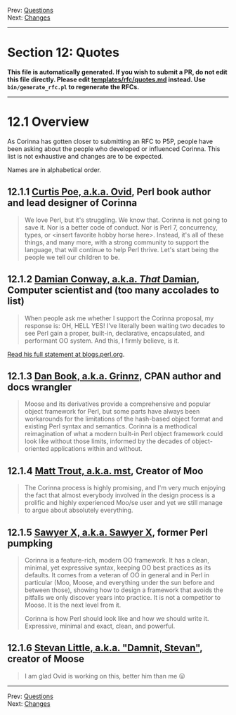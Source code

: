 Prev: [Questions](questions.md)   
Next: [Changes](major-changes.md)

---

# Section 12: Quotes

**This file is automatically generated. If you wish to submit a PR, do not
edit this file directly. Please edit
[templates/rfc/quotes.md](https://github.com/Ovid/Cor/tree/master/templates/rfc/quotes.md) instead. Use `bin/generate_rfc.pl` to regenerate the RFCs.**

---

# 12.1 Overview
As Corinna has gotten closer to submitting an RFC to P5P, people have been
asking about the people who developed or influenced Corinna. This list is not
exhaustive and changes are to be expected.

Names are in alphabetical order.

## 12.1.1 [Curtis Poe, a.k.a. Ovid](https://metacpan.org/author/OVID/), Perl book author and lead designer of Corinna
> We love Perl, but it's struggling. We know that. Corinna is not
> going to save it. Nor is a better code of conduct. Nor is Perl 7,
> concurrency, types, or \<insert favorite hobby horse here\>. Instead, it's
> all of these things, and many more, with a strong community to support the
> language, that will continue to help Perl thrive. Let's start being the
> people we tell our children to be.

## 12.1.2 [Damian Conway, a.k.a. _That_ Damian](https://metacpan.org/author/DCONWAY), Computer scientist and (too many accolades to list)
> When people ask me whether I support the Corinna proposal, my response is:
> OH, HELL YES! I’ve literally been waiting two decades to see Perl gain a
> proper, built-in, declarative, encapsulated, and performant OO system. And
> this, I firmly believe, is it.

[Read his full statement at blogs.perl.org](http://blogs.perl.org/users/damian_conway/2021/08/a-dream-realized.html).

## 12.1.3 [Dan Book, a.k.a. Grinnz](https://metacpan.org/author/DBOOK), CPAN author and docs wrangler
> Moose and its derivatives provide a comprehensive and popular object
> framework for Perl, but some parts have always been workarounds for the
> limitations of the hash-based object format and existing Perl syntax and
> semantics. Corinna is a methodical reimagination of what a modern built-in
> Perl object framework could look like without those limits, informed by the
> decades of object-oriented applications within and without.

## 12.1.4 [Matt Trout, a.k.a. mst](https://metacpan.org/author/MSTROUT), Creator of Moo
> The Corinna process is highly promising, and I'm very much enjoying the fact
> that almost everybody involved in the design process is a prolific and
> highly experienced Moo/se user and yet we still manage to argue about
> absolutely everything.

## 12.1.5 [Sawyer X, a.k.a. Sawyer X](https://metacpan.org/author/XSAWYERX), former Perl pumpking
> Corinna is a feature-rich, modern OO framework. It has a clean, minimal, yet
> expressive syntax, keeping OO best practices as its defaults. It comes from
> a veteran of OO in general and in Perl in particular (Moo, Moose, and
> everything under the sun before and between those), showing how to design a
> framework that avoids the pitfalls we only discover years into practice. It
> is not a competitor to Moose. It is the next level from it.
>
> Corinna is how Perl should look like and how we should write it. Expressive,
> minimal and exact, clean, and powerful.

## 12.1.6 [Stevan Little, a.k.a. "Damnit, Stevan"](https://metacpan.org/author/STEVAN), creator of Moose
> I am glad Ovid is working on this, better him than me 😛


---

Prev: [Questions](questions.md)   
Next: [Changes](major-changes.md)

